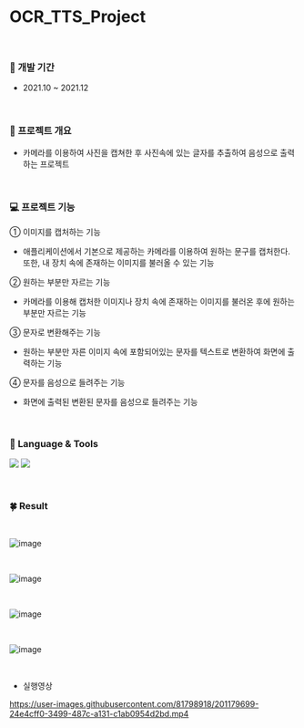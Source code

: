 # OCR_TTS_Project
<br/>


### 📆 개발 기간
- 2021.10 ~ 2021.12

<br/>

### 📑 프로젝트 개요
- 카메라를 이용하여 사진을 캡쳐한 후 사진속에 있는 글자를 추출하여 음성으로 출력하는 프로젝트

<br/>

### 💻 프로젝트 기능
① 이미지를 캡처하는 기능
- 애플리케이션에서 기본으로 제공하는 카메라를 이용하여 원하는 문구를 캡처한다. 또한, 내 장치 속에 존재하는 이미지를 불러올 수 있는 기능

② 원하는 부분만 자르는 기능
- 카메라를 이용해 캡처한 이미지나 장치 속에 존재하는 이미지를 불러온 후에 원하는 부분만 자르는 기능

③ 문자로 변환해주는 기능
- 원하는 부분만 자른 이미지 속에 포함되어있는 문자를 텍스트로 변환하여 화면에 출력하는 기능
 
④ 문자를 음성으로 들려주는 기능
- 화면에 출력된 변환된 문자를 음성으로 들려주는 기능

<br/>

### 👀 Language & Tools
<img src="https://img.shields.io/badge/Java-ffffff?style=flat&logo=Eclipse IDE&logoColor=2C2255"/>       <!-- 자바 -->
<img src="https://img.shields.io/badge/Android Studio-3DDC84?style=flat&logo=Android&logoColor=ffffff"/>                  <!-- 안드로이드 스튜디오-->


<br/>

### 🍀 Result
<br/>

![image](https://user-images.githubusercontent.com/81798918/200770527-9f85b019-5719-4d84-a1df-baa109599f12.png)

<br/>

![image](https://user-images.githubusercontent.com/81798918/200770631-2f6d3384-1cb4-4e12-8f4d-490f1c15ad55.png)


<br/>

![image](https://user-images.githubusercontent.com/81798918/200770791-26c52520-18f5-4907-936e-e1e008555a1d.png)


<br/>

![image](https://user-images.githubusercontent.com/81798918/200770826-b65c9c3a-975d-478c-a6b9-cba169150dc1.png)

<br/>

- 실행영상 <br/>


https://user-images.githubusercontent.com/81798918/201179699-24e4cff0-3499-487c-a131-c1ab0954d2bd.mp4



